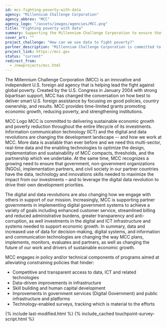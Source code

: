 ```yaml
---
id: mcc-fighting-poverty-with-data
agency: "Millennium Challenge Corporation"
agency_abbrev: "MCC"
agency_logo: "/assets/images/agencies/MCC.png"
title: "Fighting poverty with data"
summary: Supporting the Millennium Challenge Corporation to ensure that their partner countries have the data, technology and innovations skills needed to maximize the impact from U.S. investments and to leverage the digital data revolution to drive their own development priorities
cover_art: ""
project_challenge: "How can we use data to fight poverty?"
partner_description: "Millennium Challenge Corporation is committed to delivering sustainable economic growth and poverty reduction throughout the entire lifecycle of its investments."
project_link: https://mcc.gov
status: "current"
redirect_from:
  - /newprojects/mcc.html
---
```


The Millennium Challenge Corporation (MCC) is an innovative and independent U.S. foreign aid agency that is helping lead the fight against global poverty. Created by the U.S. Congress in January 2004 with strong bipartisan support, MCC has changed the conversation on how best to deliver smart U.S. foreign assistance by focusing on good policies, country ownership, and results. MCC provides time-limited grants promoting economic growth, reducing poverty, and strengthening institutions.

MCC Logo
MCC is committed to delivering sustainable economic growth and poverty reduction throughout the entire lifecycle of its investments.
Information communication technology (ICT) and the digital and data revolutions are changing the development landscape -- and how we work at MCC. More data is available than ever before and we need this multi-sector, real-time data and the enabling technologies to optimize the design, implementation and sustainability of MCC compacts, thresholds, and the partnership which we undertake. At the same time, MCC recognizes a growing need to ensure that government, non-government organizations (NGOs), implementation partners, and civil society in our partner countries have the data, technology and innovations skills needed to maximize the impact from our investments – and to leverage the digital data revolution to drive their own development priorities.

The digital and data revolutions are also changing how we engage with others in support of our mission. Increasingly, MCC is supporting partner governments in implementing digital government systems to achieve a variety of goals including enhanced customer service, streamlined billing and reduced administrative burdens, greater transparency and anti-corruption, as well investments in the digital and ICT infrastructure and systems needed to support economic growth. In summary, data and increased use of data for decision-making, digital systems, and information and communication technologies are changing the way MCC plans, implements, monitors, evaluates and partners, as well as changing the future of our work and drivers of sustainable economic growth.

MCC engages in policy and/or technical components of programs aimed at alleviating constraining policies that hinder:
* Competitive and transparent access to data, ICT and related technologies
* Data-driven improvements in infrastructure
* Skill building and human capital development
* Improvements in government services (Digital Government) and public infrastructure and platforms
* Technology-enabled surveys, tracking which is material to the efforts

<section class="usa-section">
  <div class="grid-container">
    {% include last-modified.html %}
    {% include_cached touchpoint-survey-script.html %}
  </div>
</section>